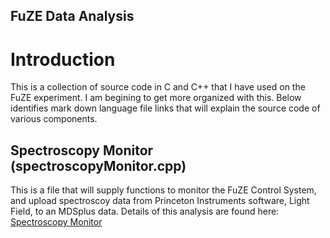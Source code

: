 ## FuZE Data Analysis

# Introduction

This is a collection of source code in C and C++ that I have used on the FuZE experiment. I am begining to get more organized with this. Below identifies mark down language file links that will explain the source code of various components.


## Spectroscopy Monitor (spectroscopyMonitor.cpp)

This is a file that will supply functions to monitor the FuZE Control System, and upload spectroscoy data from Princeton Instruments software, Light Field, to an MDSplus data. Details of this analysis are found here:
[Spectroscopy Monitor](src/cpp/spectroscopyMonitor.md)